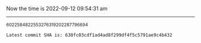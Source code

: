 Now the time is 2022-09-12 09:54:31 am

---

<small>6022584822553276319202287796694</small>

```txt
Latest commit SHA is: 630fc03cdf1ad4ad8f299df4f5c5791ae9c4b432
```
